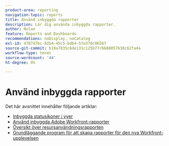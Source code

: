 ```yaml
---
product-area: reporting
navigation-topic: reports
title: Använd inbyggda rapporter
description: Lär dig använda inbyggda rapporter.
author: Nolan
feature: Reports and Dashboards
recommendations: noDisplay, noCatalog
exl-id: 478747bc-82b4-45c5-bd64-57e370c86567
source-git-commit: b18a7835c6de131c125b77c6688057638c62fa4a
workflow-type: tm+mt
source-wordcount: '44'
ht-degree: 0%

---
```


# Använd inbyggda rapporter

<!-- Audited: 11/2024 -->

Det här avsnittet innehåller följande artiklar:

* [Inbyggda statusikoner i vyer](../../../reports-and-dashboards/reports/using-built-in-reports/built-in-status-icons-views.md)
* [Använd inbyggda Adobe Workfront-rapporter](../../../reports-and-dashboards/reports/using-built-in-reports/use-workfront-built-in-reports.md)
* [Översikt över resursanvändningsrapporten](../../../reports-and-dashboards/reports/using-built-in-reports/resource-utilization-report.md)
* [Grundläggande program för att skapa rapporter för den nya Workfront-upplevelsen](https://experienceleague.adobe.com/sv/docs/workfront-learn/tutorials-workfront/home)

